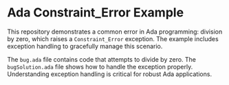 # Ada Constraint_Error Example

This repository demonstrates a common error in Ada programming: division by zero, which raises a `Constraint_Error` exception. The example includes exception handling to gracefully manage this scenario. 

The `bug.ada` file contains code that attempts to divide by zero. The `bugSolution.ada` file shows how to handle the exception properly.  Understanding exception handling is critical for robust Ada applications.